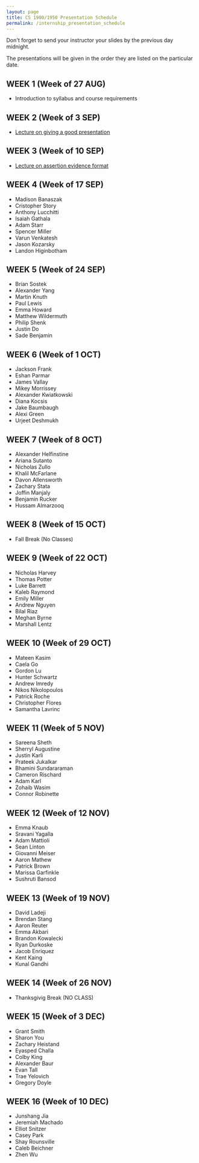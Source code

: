 ```yaml
---
layout: page
title: CS 1900/1950 Presentation Schedule
permalink: /internship_presentation_schedule
---
```


Don't forget to send your instructor your slides by the previous day midnight.

The presentations will be given in the order they are listed on the particular date.

## WEEK 1 (Week of 27 AUG)

* Introduction to syllabus and course requirements
  
## WEEK 2 (Week of 3 SEP)

* [Lecture on giving a good presentation]()

## WEEK 3 (Week of 10 SEP)
  
* [Lecture on assertion evidence format]()

## WEEK 4 (Week of 17 SEP)

* Madison Banaszak
* Cristopher Story
* Anthony Lucchitti
* Isaiah Gathala
* Adam Starr
* Spencer Miller
* Varun Venkatesh
* Jason Kozarsky
* Landon Higinbotham

## WEEK 5 (Week of 24 SEP)

* Brian Sostek
* Alexander Yang
* Martin Knuth
* Paul Lewis
* Emma Howard
* Matthew Wildermuth
* Philip Shenk
* Justin Do
* Sade Benjamin

## WEEK 6 (Week of 1 OCT)

* Jackson Frank
* Eshan Parmar
* James Vallay
* Mikey Morrissey
* Alexander Kwiatkowski
* Diana Kocsis
* Jake Baumbaugh
* Alexi Green
* Urjeet Deshmukh

## WEEK 7 (Week of 8 OCT)

* Alexander Helfinstine
* Ariana Sutanto
* Nicholas Zullo
* Khalil McFarlane
* Davon Allensworth
* Zachary Stata
* Joffin Manjaly
* Benjamin Rucker
* Hussam Almarzooq

## WEEK 8 (Week of 15 OCT)

* Fall Break (No Classes)

## WEEK 9 (Week of 22 OCT)

* Nicholas Harvey
* Thomas Potter
* Luke Barrett
* Kaleb Raymond
* Emily Miller
* Andrew Nguyen
* Bilal Riaz
* Meghan Byrne
* Marshall Lentz

## WEEK 10 (Week of 29 OCT)

* Mateen Kasim
* Caela Go
* Gordon Lu
* Hunter Schwartz
* Andrew Imredy
* Nikos Nikolopoulos
* Patrick Roche
* Christopher Flores
* Samantha Lavrinc

## WEEK 11 (Week of 5 NOV)

* Sareena Sheth
* Sherryl Augustine
* Justin Karli
* Prateek Jukalkar
* Bhamini Sundararaman
* Cameron Rischard
* Adam Karl
* Zohaib Wasim
* Connor Robinette

## WEEK 12 (Week of 12 NOV)

* Emma Knaub
* Sravani Yagalla
* Adam Mattioli
* Sean Linton
* Giovanni Meiser
* Aaron Mathew
* Patrick Brown
* Marissa Garfinkle
* Sushruti Bansod

## WEEK 13 (Week of 19 NOV)

* David Ladeji
* Brendan Stang
* Aaron Reuter
* Emma Akbari
* Brandon Kowalecki
* Ryan Durkoske
* Jacob Enriquez
* Kent Kaing
* Kunal Gandhi

## WEEK 14 (Week of 26 NOV)

* Thanksgivig Break (NO CLASS)

## WEEK 15 (Week of 3 DEC)

* Grant Smith
* Sharon You
* Zachary Heistand
* Eyasped Challa
* Colby King
* Alexander Baur
* Evan Tall
* Trae Yelovich
* Gregory Doyle

## WEEK 16 (Week of 10 DEC)

* Junshang Jia
* Jeremiah Machado
* Elliot Snitzer
* Casey Park
* Shay Rounsville
* Caleb Beichner
* Zhen Wu
